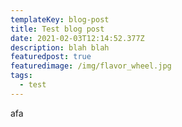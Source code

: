 ```yaml
---
templateKey: blog-post
title: Test blog post
date: 2021-02-03T12:14:52.377Z
description: blah blah
featuredpost: true
featuredimage: /img/flavor_wheel.jpg
tags:
  - test
---
```

afa